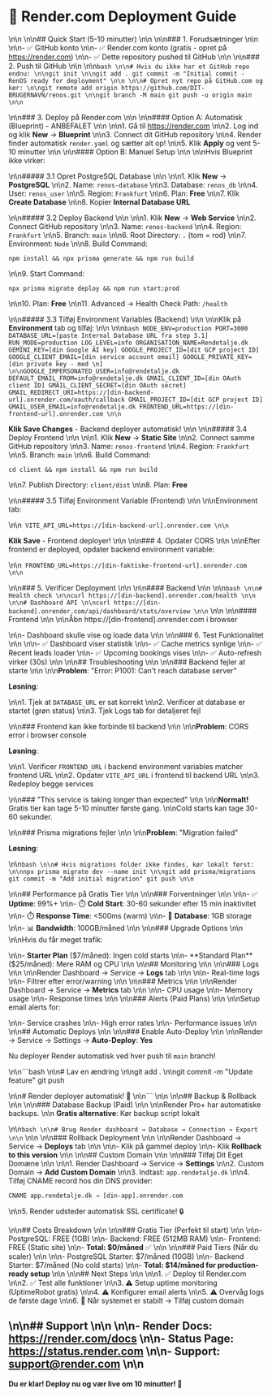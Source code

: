 # 🚀 Render.com Deployment Guide\n\n\n\n## Quick Start (5-10 minutter)\n\n\n\n### 1. Forudsætninger\n\n\n\n- ✅ GitHub konto\n\n- ✅ Render.com konto (gratis - opret på <https://render.com>)\n\n- ✅ Dette repository pushed til GitHub\n\n\n\n### 2. Push til GitHub\n\n\n\n```bash\n\n# Hvis du ikke har et GitHub repo endnu:\n\ngit init\n\ngit add .git commit -m "Initial commit - RenOS ready for deployment"\n\n\n\n# Opret nyt repo på GitHub.com og kør:\n\ngit remote add origin https://github.com/DIT-BRUGERNAVN/renos.git\n\ngit branch -M maingit push -u origin main\n\n```\n\n### 3. Deploy på Render.com\n\n\n\n#### Option A: Automatisk (Blueprint) - ANBEFALET\n\n\n\n1. Gå til <https://render.com>\n\n2. Log ind og klik **New** → **Blueprint**\n\n3. Connect dit GitHub repository\n\n4. Render finder automatisk `render.yaml` og sætter alt op!\n\n5. Klik **Apply** og vent 5-10 minutter\n\n\n\n#### Option B: Manuel Setup\n\n\n\nHvis Blueprint ikke virker:\n\n##### 3.1 Opret PostgreSQL Database\n\n\n\n1. Klik **New** → **PostgreSQL**\n\n2. Name: `renos-database`\n\n3. Database: `renos_db`\n\n4. User: `renos_user`\n\n5. Region: `Frankfurt`\n\n6. Plan: **Free**\n\n7. Klik **Create Database**\n\n8. Kopier **Internal Database URL**\n\n##### 3.2 Deploy Backend\n\n\n\n1. Klik **New** → **Web Service**\n\n2. Connect GitHub repository\n\n3. Name: `renos-backend`\n\n4. Region: `Frankfurt`\n\n5. Branch: `main`\n\n6. Root Directory: `.` (tom = rod)\n\n7. Environment: `Node`\n\n8. Build Command:   ```   npm install && npx prisma generate && npm run build   ```\n\n9. Start Command:   ```   npx prisma migrate deploy && npm run start:prod   ```\n\n10. Plan: **Free**\n\n11. Advanced → Health Check Path: `/health`\n\n##### 3.3 Tilføj Environment Variables (Backend)\n\n\n\nKlik på **Environment** tab og tilføj:\n\n\n\n```bashNODE_ENV=productionPORT=3000DATABASE_URL=[paste Internal Database URL fra step 3.1]RUN_MODE=productionLOG_LEVEL=infoORGANISATION_NAME=Rendetalje.dkGEMINI_KEY=[din Google AI key]GOOGLE_PROJECT_ID=[dit GCP project ID]GOOGLE_CLIENT_EMAIL=[din service account email]GOOGLE_PRIVATE_KEY=[din private key - med \n]\n\nGOOGLE_IMPERSONATED_USER=info@rendetalje.dkDEFAULT_EMAIL_FROM=info@rendetalje.dkGMAIL_CLIENT_ID=[din OAuth client ID]GMAIL_CLIENT_SECRET=[din OAuth secret]GMAIL_REDIRECT_URI=https://[din-backend-url].onrender.com/oauth/callbackGMAIL_PROJECT_ID=[dit GCP project ID]GMAIL_USER_EMAIL=info@rendetalje.dkFRONTEND_URL=https://[din-frontend-url].onrender.com\n\n```**Klik Save Changes** - Backend deployer automatisk!\n\n\n\n##### 3.4 Deploy Frontend\n\n\n\n1. Klik **New** → **Static Site**\n\n2. Connect samme GitHub repository\n\n3. Name: `renos-frontend`\n\n4. Region: `Frankfurt`\n\n5. Branch: `main`\n\n6. Build Command:   ```   cd client && npm install && npm run build   ```\n\n7. Publish Directory: `client/dist`\n\n8. Plan: **Free**\n\n##### 3.5 Tilføj Environment Variable (Frontend)\n\n\n\nEnvironment tab:\n\n```VITE_API_URL=https://[din-backend-url].onrender.com\n\n```**Klik Save** - Frontend deployer!\n\n\n\n### 4. Opdater CORS\n\n\n\nEfter frontend er deployed, opdater backend environment variable:\n\n```FRONTEND_URL=https://[din-faktiske-frontend-url].onrender.com\n\n```\n\n### 5. Verificer Deployment\n\n\n\n#### Backend\n\n\n\n```bash\n\n# Health check\n\ncurl https://[din-backend].onrender.com/health\n\n\n\n# Dashboard API\n\ncurl https://[din-backend].onrender.com/api/dashboard/stats/overview\n\n```\n\n\n\n#### Frontend\n\n\n\nÅbn https://[din-frontend].onrender.com i browser\n\n- Dashboard skulle vise og loade data\n\n\n\n### 6. Test Funktionalitet\n\n\n\n- ✅ Dashboard viser statistik\n\n- ✅ Cache metrics synlige\n\n- ✅ Recent leads loader\n\n- ✅ Upcoming bookings vises\n\n- ✅ Auto-refresh virker (30s)\n\n\n\n## Troubleshooting\n\n\n\n### Backend fejler at starte\n\n\n\n**Problem**: "Error: P1001: Can't reach database server"**Løsning**:\n\n1. Tjek at `DATABASE_URL` er sat korrekt\n\n2. Verificer at database er startet (grøn status)\n\n3. Tjek Logs tab for detaljeret fejl\n\n### Frontend kan ikke forbinde til backend\n\n\n\n**Problem**: CORS error i browser console**Løsning**:\n\n1. Verificer `FRONTEND_URL` i backend environment variables matcher frontend URL\n\n2. Opdater `VITE_API_URL` i frontend til backend URL\n\n3. Redeploy begge services\n\n### "This service is taking longer than expected"\n\n\n\n**Normalt!** Gratis tier kan tage 5-10 minutter første gang.\n\nCold starts kan tage 30-60 sekunder.\n\n### Prisma migrations fejler\n\n\n\n**Problem**: "Migration failed"**Løsning**:\n\n```bash\n\n# Hvis migrations folder ikke findes, kør lokalt først:\n\nnpx prisma migrate dev --name init\n\ngit add prisma/migrationsgit commit -m "Add initial migration"git push\n\n```\n\n## Performance på Gratis Tier\n\n\n\n### Forventninger\n\n\n\n- ✅ **Uptime**: 99%+\n\n- ⏱️ **Cold Start**: 30-60 sekunder efter 15 min inaktivitet\n\n- ⏱️ **Response Time**: <500ms (warm)\n\n- 💾 **Database**: 1GB storage\n\n- 📊 **Bandwidth**: 100GB/måned\n\n\n\n### Upgrade Options\n\n\n\nHvis du får meget trafik:\n\n- **Starter Plan** ($7/måned): Ingen cold starts\n\n- **Standard Plan** ($25/måned): Mere RAM og CPU\n\n\n\n## Monitoring\n\n\n\n### Logs\n\n\n\nRender Dashboard → Service → **Logs** tab\n\n\n\n- Real-time logs\n\n- Filtrer efter error/warning\n\n\n\n### Metrics\n\n\n\nRender Dashboard → Service → **Metrics** tab\n\n\n\n- CPU usage\n\n- Memory usage\n\n- Response times\n\n\n\n### Alerts (Paid Plans)\n\n\n\nSetup email alerts for:\n\n- Service crashes\n\n- High error rates\n\n- Performance issues\n\n\n\n## Automatic Deploys\n\n\n\n### Enable Auto-Deploy\n\n\n\nRender → Service → Settings → **Auto-Deploy**: **Yes**Nu deployer Render automatisk ved hver push til `main` branch!\n\n```bash\n\n# Lav en ændring\n\ngit add .\n\ngit commit -m "Update feature"git push\n\n# Render deployer automatisk! 🚀\n\n```\n\n\n\n## Backup & Rollback\n\n\n\n### Database Backup (Paid)\n\n\n\nRender Pro+ har automatiske backups.\n\n**Gratis alternative**: Kør backup script lokalt\n\n```bash\n\n# Brug Render dashboard → Database → Connection → Export\n\n```\n\n\n\n### Rollback Deployment\n\n\n\nRender Dashboard → Service → **Deploys** tab\n\n\n\n- Klik på gammel deploy\n\n- Klik **Rollback to this version**\n\n\n\n## Custom Domain\n\n\n\n### Tilføj Dit Eget Domæne\n\n\n\n1. Render Dashboard → Service → **Settings**\n\n2. Custom Domain → **Add Custom Domain**\n\n3. Indtast: `app.rendetalje.dk`\n\n4. Tilføj CNAME record hos din DNS provider:   ```   CNAME app.rendetalje.dk → [din-app].onrender.com   ```\n\n5. Render udsteder automatisk SSL certificate! 🔒\n\n## Costs Breakdown\n\n\n\n### Gratis Tier (Perfekt til start)\n\n\n\n- PostgreSQL: FREE (1GB)\n\n- Backend: FREE (512MB RAM)\n\n- Frontend: FREE (Static site)\n\n- **Total: $0/måned** ✅\n\n\n\n### Paid Tiers (Når du scaler)\n\n\n\n- PostgreSQL Starter: $7/måned (10GB)\n\n- Backend Starter: $7/måned (No cold starts)\n\n- **Total: $14/måned for production-ready setup**\n\n\n\n## Next Steps\n\n\n\n1. ✅ Deploy til Render.com\n\n2. ✅ Test alle funktioner\n\n3. ⚠️ Setup uptime monitoring (UptimeRobot gratis)\n\n4. ⚠️ Konfigurer email alerts\n\n5. ⚠️ Overvåg logs de første dage\n\n6. 🎯 Når systemet er stabilt → Tilføj custom domain\n\n## Support\n\n\n\n- **Render Docs**: <https://render.com/docs>\n\n- **Status Page**: <https://status.render.com>\n\n- **Support**: <support@render.com>\n\n---**Du er klar! Deploy nu og vær live om 10 minutter! 🚀**